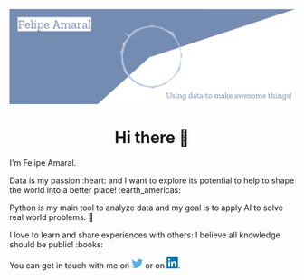 ![Header](https://github.com/flpamaral/flpamaral/blob/main/images/cover.png "Header")

<h1 align='center'> Hi there 👋</h1>

<p align='left'>
I'm Felipe Amaral.
</p>
<p align='left'>
Data is my passion :heart: and I want to explore its potential to help to shape the world into a better place! :earth_americas:</p>
<p align='left'>
Python is my main tool to analyze data and my goal is to apply AI to solve real world problems. 🌱
</p>
<p align='left'>
I love to learn and share experiences with others: I believe all knowledge should be public! :books:
</p>

You can get in touch with me on [![Twitter](https://github.com/flpamaral/flpamaral/blob/main/images/twitter.png)](https://twitter.com/_flpamaral) or on [![LinkedIn](https://github.com/flpamaral/flpamaral/blob/main/images/linkedin.png)](https://www.linkedin.com/in/luis-felipe-amaral-da-cruz/).

